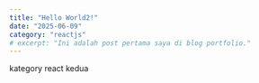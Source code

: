 ```yaml
---
title: "Hello World2!"
date: "2025-06-09"
category: "reactjs"
# excerpt: "Ini adalah post pertama saya di blog portfolio."
---
```


kategory react kedua